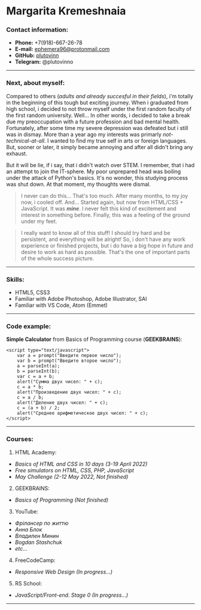 # Margarita Kremeshnaia

### Contact information:
* __Phone:__ +7(918)-667-26-78
* __E-mail:__ ephemera96@protonmail.com
* __GitHub:__ [plutovinn](https://github.com/plutovinn "GitHub")
* __Telegram:__ @plutovinno

***

### Next, about myself:

Compared to others (_adults and already succesful in their fields_), i'm totally in the beginning of this tough but exciting journey. When i graduated from high school, i decided to not throw myself under the first random faculty of the first random university. Well... In other words, i decided to take a break due my preoccupation with a future profession and bad mental health. Fortunately, after some time my severe depression was defeated but i still was in dismay. More than a year ago my interests was primarly _not-technical-at-all_. I wanted to find my true self in arts or foreign languages. But, sooner or later, it simply became annoying and after all didn't bring any exhaust.

But it will be lie, if i say, that i didn't watch over STEM. I remember, that i had an attempt to join the IT-sphere. My poor unprepared head was boiling under the attack of Python's basics. It's no wonder, this studying process was shut down. At that moment, my thoughts were dismal.

> I never can do this... That's too much.
After many months, to my joy now, i cooled off. And... Started again, but now from HTML/CSS + JavaScript. It was ***mine***. I never felt this kind of excitement and interest in something before. Finally, this was a feeling of the ground under my feet.

> I really want to know all of this stuff! I should try hard and be persistent, and everything will be alright!
So, i don't have any work experience or finished projects, but i do have a big hope in future and desire to work as hard as possible. That's the one of important parts of the whole success picture.

***

### Skills:

* HTML5, CSS3
* Familiar with Adobe Photoshop, Adobe Illustrator, SAI
* Familiar with VS Code, Atom (Emmet)

***

### Code example:

**Simple Calculator** from Basics of Programming course (**GEEKBRAINS**):

```
<script type="text/javascript">
    var a = prompt("Введите первое число");
    var b = prompt("Введите второе число");
    a = parseInt(a);
    b = parseInt(b);
    var c = a + b;
    alert("Сумма двух чисел: " + c);
    c = a * b;
    alert("Произведение двух чисел: " + c);
    c = a / b;
    alert("Деление двух чисел: " + c);
    c = (a + b) / 2;
    alert("Среднее арифметическое двух чисел: " + c);
</script>
```

***

### Courses:

1. HTML Academy:
* _Basics of HTML and CSS in 10 days (3-19 April 2022)_
* _Free simulators on HTML, CSS, PHP, JavaScript_
* _May Challenge (2-12 May 2022, Not finished)_

2. GEEKBRAINS:
* _Basics of Programming (Not finished)_

3. YouTube:
* _Фрiлансер по життю_
* _Анна Блок_
* _Владилен Минин_
* _Bogdan Stashchuk_
* _etc..._

4. FreeCodeCamp:
* _Responsive Web Design (In progress...)_

5. RS School:
* _JavaScript/Front-end. Stage 0 (In progress...)_

***
